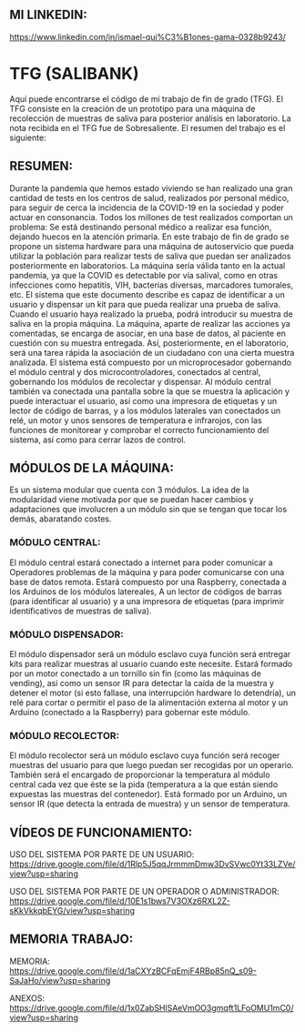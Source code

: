 ## MI LINKEDIN:
https://www.linkedin.com/in/ismael-qui%C3%B1ones-gama-0328b9243/

# TFG (SALIBANK)
Aquí puede encontrarse el código de mi trabajo de fin de grado (TFG). El TFG consiste en la creación de un prototipo para una máquina de recolección de muestras de saliva para posterior análisis en laboratorio. La nota recibida en el TFG fue de Sobresaliente. El resumen del trabajo es el siguiente:

## RESUMEN:
Durante la pandemia que hemos estado viviendo se han realizado una gran cantidad de tests en los centros de salud, realizados por personal médico, para seguir de cerca la incidencia de la COVID-19 en la sociedad y poder actuar en consonancia. Todos los millones de test realizados comportan un problema: Se está destinando personal médico a realizar esa función, dejando huecos en la atención primaria. En este trabajo de fin de grado se propone un sistema hardware para una máquina de autoservicio que pueda utilizar la población para realizar tests de saliva que puedan ser analizados posteriormente en laboratorios. La máquina sería válida tanto en la actual pandemia, ya que la COVID es detectable por vía salival, como en otras infecciones como hepatitis, VIH, bacterias diversas, marcadores tumorales, etc. El sistema que este documento describe es capaz de identificar a un usuario y dispensar un kit para que pueda realizar una prueba de saliva. Cuando el usuario haya realizado la prueba, podrá introducir su muestra de saliva en la propia máquina. La máquina, aparte de realizar las acciones ya comentadas, se encarga de asociar, en una base de datos, al paciente en cuestión con su muestra entregada. Así, posteriormente, en el laboratorio, será una tarea rápida la asociación de un ciudadano con una cierta muestra analizada. El sistema está compuesto por un microprocesador gobernando el módulo central y dos microcontroladores, conectados al central, gobernando los módulos de recolectar y dispensar. Al módulo central también va conectada una pantalla sobre la que se muestra la aplicación y puede interactuar el usuario, así como una impresora de etiquetas y un lector de código de barras, y a los módulos laterales van conectados un relé, un motor y unos sensores de temperatura e infrarojos, con las funciones de monitorear y comprobar el correcto funcionamiento del sistema, así como para cerrar lazos de control. 

## MÓDULOS DE LA MÁQUINA:
Es un sistema modular que cuenta con 3 módulos. La idea de la modularidad viene motivada por que se puedan hacer cambios y adaptaciones que involucren a un módulo sin que se tengan que tocar los demás, abaratando costes.

### MÓDULO CENTRAL:
El módulo central estará conectado a internet para poder comunicar a Operadores problemas de la máquina y para poder comunicarse con una base de datos remota. Estará compuesto por una Raspberry, conectada a los Arduinos de los módulos latereales, A un lector de códigos de barras (para identificar al usuario) y a una impresora de etiquetas (para imprimir identificativos de muestras de saliva).

### MÓDULO DISPENSADOR:
El módulo dispensador será un módulo esclavo cuya función será entregar kits para realizar muestras al usuario cuando este necesite. Estará formado por un motor conectado a un tornillo sin fin (como las máquinas de vending), así como un sensor IR para detectar la caída de la muestra y detener el motor (si esto fallase, una interrupción hardware lo detendría), un relé para cortar o permitir el paso de la alimentación externa al motor y un Arduino (conectado a la Raspberry) para gobernar este módulo.

### MÓDULO RECOLECTOR:
El módulo recolector será un módulo esclavo cuya función será recoger muestras del usuario para que luego puedan ser recogidas por un operario. También será el encargado de proporcionar la temperatura al módulo central cada vez que éste se la pida (temperatura a la que están siendo expuestas las muestras del contenedor). Está formado por un Arduino, un sensor IR (que detecta la entrada de muestra) y un sensor de temperatura.

## VÍDEOS DE FUNCIONAMIENTO:

USO DEL SISTEMA POR PARTE DE UN USUARIO:
https://drive.google.com/file/d/1Rlp5J5qqJrmmmDmw3DvSVwc0Yt33LZVe/view?usp=sharing

USO DEL SISTEMA POR PARTE DE UN OPERADOR O ADMINISTRADOR:
https://drive.google.com/file/d/10E1s1bws7V3OXz6RXL2Z-sKkVkkqbEYG/view?usp=sharing

## MEMORIA TRABAJO:

MEMORIA:
https://drive.google.com/file/d/1aCXYzBCFqEmjF4RBp85nQ_s09-SaJaHo/view?usp=sharing

ANEXOS:
https://drive.google.com/file/d/1x0ZabSHlSAeVmOO3gmqft1LFoOMU1mC0/view?usp=sharing
